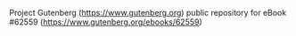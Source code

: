 Project Gutenberg (https://www.gutenberg.org) public repository for eBook #62559 (https://www.gutenberg.org/ebooks/62559)
